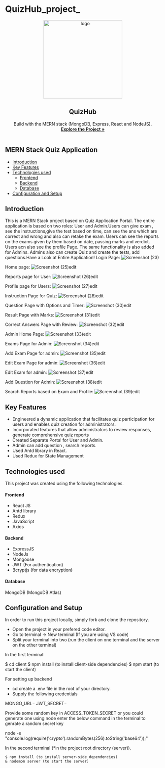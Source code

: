# QuizHub_project_
<div align="center">
  <a href="https://github.com/Yashg5311/QuizHub_project_">
    <img width="255" alt="logo" src="https://github.com/Yashg5311/QuizHub_project_/assets/91370994/e512e2d5-21ce-4eb6-a0bb-274ad6585922">
  </a>

  <h2 align="center">QuizHub</h2>

  <p align="center">
    Build with the MERN stack (MongoDB, Express, React and NodeJS).
    <br />
    <a href="https://github.com/Yashg5311/QuizHub_project_"><strong>Explore the Project »</strong></a>
    <br />
    <br />
  </p>
</div>


## MERN Stack Quiz Application

  * [Introduction](#introduction)
  * [Key Features](#key-features)
  * [Technologies used](#technologies-used)
      - [Frontend](#frontend)
      - [Backend](#backend)
      - [Database](#database)
  * [Configuration and Setup](#configuration-and-setup)
  


## Introduction
This is a MERN Stack project based on Quiz Application Portal. The entire application is based on two roles: User and Admin.Users can give exam , see the instructions,give the test based on time, can see the ans which are correct and wrong and also can retake the exam. Users can see the reports on the exams given by them based on date, passing marks and verdict.
Users acn also see the profile Page. The same functionality is also added for Admins. Admins also can create Quiz and create the tests, add questions.Have a Look at Entire Application!
Login Page:
![Screenshot (23)](https://github.com/Yashg5311/QuizHub_project_/assets/91370994/cee82063-3f73-4d81-82bc-ab68da19fc96)

Home page:
![Screenshot (25)edit](https://github.com/Yashg5311/QuizHub_project_/assets/91370994/2cde1ef3-9071-4b6b-a8ff-564bb18ae7c8)

Reports page for User:
![Screenshot (26)edit](https://github.com/Yashg5311/QuizHub_project_/assets/91370994/a6312a1c-e63d-463d-8206-36b6452ae7e4)

Profile page for Users:
![Screenshot (27)edit](https://github.com/Yashg5311/QuizHub_project_/assets/91370994/7f62243f-3e3a-4712-897a-8d6f84025e7f)

Instruction Page for Quiz:
![Screenshot (28)edit](https://github.com/Yashg5311/QuizHub_project_/assets/91370994/ecdb6a73-c4c5-40b6-aabb-226041b8525b)

Question Page with Options and Timer:
![Screenshot (30)edit](https://github.com/Yashg5311/QuizHub_project_/assets/91370994/a259d8b3-796e-4177-8e07-674fed180617)

Result Page with Marks:
![Screenshot (31)edit](https://github.com/Yashg5311/QuizHub_project_/assets/91370994/fde47348-f0a3-4ce1-b579-b2fa0ca9762b)

Correct Answers Page with Review:
![Screenshot (32)edit](https://github.com/Yashg5311/QuizHub_project_/assets/91370994/e6b80396-72e4-48b8-b530-3c4e26ef4558)

Admin Home Page:
![Screenshot (33)edit](https://github.com/Yashg5311/QuizHub_project_/assets/91370994/efee5b9e-a24d-409b-9445-5e84a886560b)

Exams Page for Admin:
![Screenshot (34)edit](https://github.com/Yashg5311/QuizHub_project_/assets/91370994/5c1d4dd4-8fd5-4611-a1b8-40956b81a9a2)

Add Exam Page for admin:
![Screenshot (35)edit](https://github.com/Yashg5311/QuizHub_project_/assets/91370994/1c674b28-477f-449e-bb6e-465121fac31d)

Edit Exam Page for admin:
![Screenshot (36)edit](https://github.com/Yashg5311/QuizHub_project_/assets/91370994/0155c6fb-7598-4fa3-8029-bcec44b9ccd4)

Edit Exam for admin:
![Screenshot (37)edit](https://github.com/Yashg5311/QuizHub_project_/assets/91370994/f99eefed-b4ec-4461-bee7-bf0cc9307d58)

Add Question for Admin:
![Screenshot (38)edit](https://github.com/Yashg5311/QuizHub_project_/assets/91370994/6c53780b-2c18-4536-a820-dd124d60dabc)

Search Reports based on Exam and Profile:
![Screenshot (39)edit](https://github.com/Yashg5311/QuizHub_project_/assets/91370994/4359c168-4281-472f-a49d-c7e8e7a6cee1)

## Key Features
- Engineered a dynamic application that facilitates quiz participation for users and enables quiz creation for
administrators.
- Incorporated features that allow administrators to review responses, generate comprehensive quiz reports
- Created Separate Portal for User and Admin.
- Admin can add question , search reports.
- Used Antd library in React.
- Used Redux for State Management


## Technologies used
This project was created using the following technologies.

#### Frontend

- React JS
- Antd library
- Redux
- JavaScript
- Axios

#### Backend

- ExpressJS
- NodeJs
- Mongoose
- JWT (For authentication)
- Bcryptjs (for data encryption)

#### Database
MongoDB (MongoDB Atlas)

## Configuration and Setup
In order to run this project locally, simply fork and clone the repository. 
- Open the project in your prefered code editor.
- Go to terminal -> New terminal (If you are using VS code)
- Split your terminal into two (run the client on one terminal and the server on the other terminal)

In the first terminal

$ cd client
$ npm install (to install client-side dependencies)
$ npm start (to start the client)


For setting up backend
- cd create a .env file in the root of your directory.
- Supply the following credentials

MONGO_URL=
JWT_SECRET=





Provide some random key in ACCESS_TOKEN_SECRET or you could generate one using node enter the below command in the terminal to genrate a random secret key 


node -e "console.log(require('crypto').randomBytes(256).toString('base64'));"


In the second terminal (*in the project root directory (server)).

```
$ npm install (to install server-side dependencies)
& nodemon server (to start the server)
